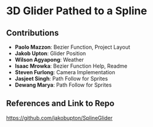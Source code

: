 # 3D Glider Pathed to a Spline
## Contributions
- **Paolo Mazzon**: Bezier Function, Project Layout
- **Jakob Upton**: Glider Position
- **Wilson Agyapong**: Weather
- **Isaac Mrowka**: Bezier Function Help, Readme
- **Steven Furlong**: Camera Implementation
- **Jasjeet Singh**: Path Follow for Sprites
- **Dewang Marya**: Path Follow for Sprites

## References and Link to Repo
https://github.com/jakobupton/SplineGlider

